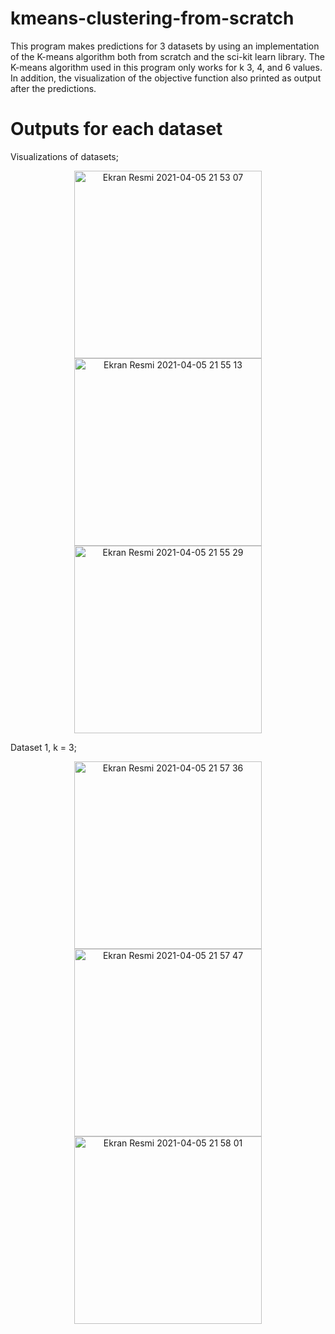 # kmeans-clustering-from-scratch

This program makes predictions for 3 datasets by using an implementation of the K-means algorithm both from scratch and the sci-kit learn library. The K-means algorithm used in this program only works for k 3, 4, and 6 values. In addition, the visualization of the objective function also printed as output after the predictions.

# Outputs for each dataset

Visualizations of datasets;

<p align="center">
  <img width="300" alt="Ekran Resmi 2021-04-05 21 53 07" src="https://user-images.githubusercontent.com/52889449/113613140-6f63cf80-9659-11eb-90a9-fa4d6c778a20.png">
  <img width="300" alt="Ekran Resmi 2021-04-05 21 55 13" src="https://user-images.githubusercontent.com/52889449/113613273-a76b1280-9659-11eb-8d8e-0308e5d7f6c4.png">
  <img width="300" alt="Ekran Resmi 2021-04-05 21 55 29" src="https://user-images.githubusercontent.com/52889449/113613280-a89c3f80-9659-11eb-81b4-3cd78edcfc87.png">
</p>

Dataset 1, k = 3;

<p align="center">
<img width="300" alt="Ekran Resmi 2021-04-05 21 57 36" src="https://user-images.githubusercontent.com/52889449/113613526-092b7c80-965a-11eb-82a9-879ddae4126e.png">
<img width="300" alt="Ekran Resmi 2021-04-05 21 57 47" src="https://user-images.githubusercontent.com/52889449/113613529-0a5ca980-965a-11eb-83e5-38207f59cdd7.png">
<img width="300" alt="Ekran Resmi 2021-04-05 21 58 01" src="https://user-images.githubusercontent.com/52889449/113613532-0af54000-965a-11eb-998e-a1866ff88551.png">
</p>


